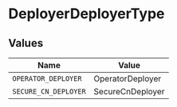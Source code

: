 # DeployerDeployerType


## Values

| Name                 | Value                |
| -------------------- | -------------------- |
| `OPERATOR_DEPLOYER`  | OperatorDeployer     |
| `SECURE_CN_DEPLOYER` | SecureCnDeployer     |